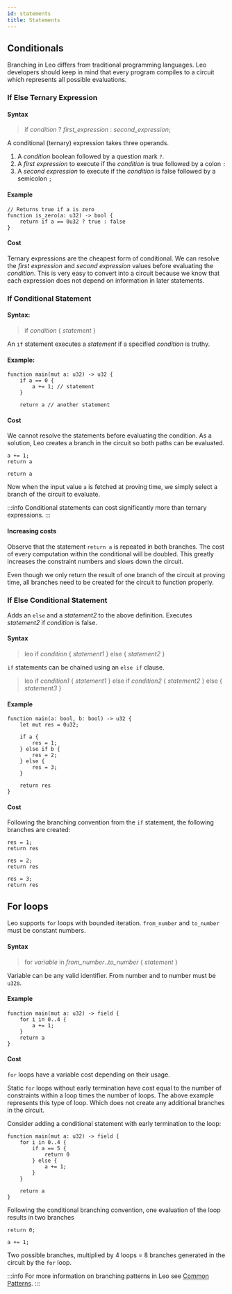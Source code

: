```yaml
---
id: statements
title: Statements
---
```


## Conditionals

Branching in Leo differs from traditional programming languages. Leo developers should keep in mind that every program compiles to a circuit which represents
all possible evaluations.

### If Else Ternary Expression

#### Syntax 

> if *condition* ? *first_expression* : *second_expression*;

A conditional (ternary) expression takes three operands.

1. A *condition* boolean followed by a question mark `?`.
2. A *first expression* to execute if the *condition* is true followed by a colon `:`
3. A *second expression* to execute if the *condition* is false followed by a semicolon `;`

#### Example

```leo
// Returns true if a is zero
function is_zero(a: u32) -> bool {
    return if a == 0u32 ? true : false
}
```

#### Cost
Ternary expressions are the cheapest form of conditional.
We can resolve the *first expression* and *second expression* values before evaluating the *condition*.
This is very easy to convert into a circuit because we know that each expression does not depend on information in later statements. 

### If Conditional Statement

#### Syntax:
> if *condition* { *statement* } 

An `if` statement executes a *statement* if a specified *condition* is truthy.

#### Example:
```leo
function main(mut a: u32) -> u32 {
    if a == 0 {
        a += 1; // statement
    }
    
    return a // another statement
```

#### Cost

We cannot resolve the statements before evaluating the condition. 
As a solution, Leo creates a branch in the circuit so both paths can be evaluated.

```leo title="branch 1, a == 0"
a += 1;
return a
```

```leo title="branch 2, a != 0"
return a
```
Now when the input value `a` is fetched at proving time, we simply select a branch of the circuit to evaluate.

:::info
Conditional statements can cost significantly more than ternary expressions.
:::

#### Increasing costs
Observe that the statement `return a` is repeated in both branches. 
The cost of every computation within the conditional will be doubled.
This greatly increases the constraint numbers and slows down the circuit.

Even though we only return the result of one branch of the circuit at proving time, 
all branches need to be created for the circuit to function properly. 

### If Else Conditional Statement

Adds an `else` and a *statement2* to the above definition. 
Executes *statement2* if *condition* is false.

#### Syntax
>leo 
>if *condition* {
>    *statement1* 
>} else { 
>    *statement2*
>}    

`if` statements can be chained using an `else if` clause.
>leo 
>if *condition1* {
>    *statement1* 
>} else if *condition2* { 
>    *statement2*
>} else {
>   *statement3*
>}

#### Example
```leo
function main(a: bool, b: bool) -> u32 {
    let mut res = 0u32;

    if a {
        res = 1;
    } else if b {
        res = 2;
    } else {
        res = 3;
    }

    return res
}
```

#### Cost
Following the branching convention from the `if` statement, the following branches are created:
```leo title="branch1, a = true"
res = 1;
return res
```

```leo title="branch2, a = false, b = true"
res = 2;
return res
```

```leo title="branch3, a = false, b = false"
res = 3;
return res
```

## For loops
Leo supports `for` loops with bounded iteration. `from_number` and `to_number` must be constant numbers.

#### Syntax

> for *variable* in *from_number*..*to_number* {
    *statement*
}

Variable can be any valid identifier. From number and to number must be `u32`s.

#### Example

```leo
function main(mut a: u32) -> field {
    for i in 0..4 {
        a += 1;
    }
    return a
}
```

#### Cost
`for` loops have a variable cost depending on their usage.

Static `for` loops without early termination have cost equal to the number of constraints within a loop times the number of loops.
The above example represents this type of loop. Which does not create any additional branches in the circuit.

Consider adding a conditional statement with early termination to the loop:

```leo
function main(mut a: u32) -> field {
    for i in 0..4 {
        if a == 5 {
            return 0
        } else {
            a += 1;
        }
    }

    return a
}
```

Following the conditional branching convention, one evaluation of the loop results in two branches

```leo title="branch1, a = 5"
return 0;
```

```leo title="branch2, a != 5"
a += 1;
```

Two possible branches, multiplied by 4 loops = 8 branches generated in the circuit by the `for` loop.

:::info
For more information on branching patterns in Leo see [Common Patterns](../additional_material/01_common.md#branches).
:::

